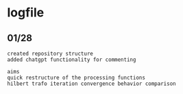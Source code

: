 # logfile

## 01/28
    created repository structure
    added chatgpt functionality for commenting

    aims
    quick restructure of the processing functions
    hilbert trafo iteration convergence behavior comparison

